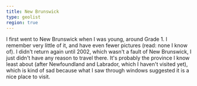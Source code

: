 ```yaml
---
title: New Brunswick
type: geolist
region: true
---
```

I first went to New Brunswick when I was young, around Grade 1. I remember very little of it, and have even fewer pictures (read: none I know of). I didn't return again until 2002, which wasn't a fault of New Brunswick, I just didn't have any reason to travel there. It's probably the province I know least about (after Newfoundland and Labrador, which I haven't visited yet), which is kind of sad because what I saw through windows suggested it is a nice place to visit.